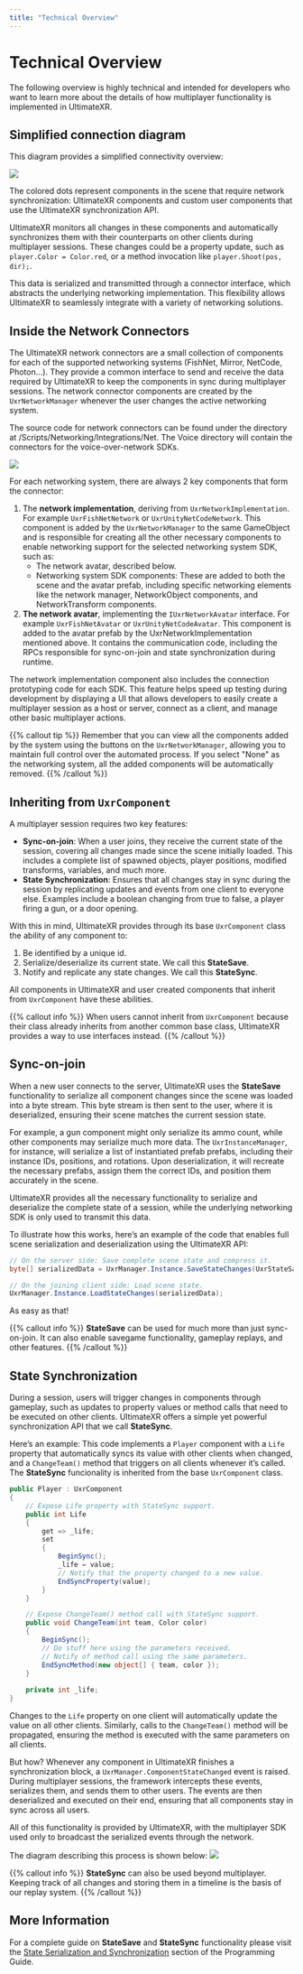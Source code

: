 ```yaml
---
title: "Technical Overview"
---
```


# Technical Overview

The following overview is highly technical and intended for developers who want to learn more about the details of how multiplayer functionality is implemented in UltimateXR.

## Simplified connection diagram

This diagram provides a simplified connectivity overview:

![](/docs/multiplayer/media/technical-overview/ConnectionDiagram.png)

The colored dots represent components in the scene that require network synchronization: UltimateXR components and custom user components that use the UltimateXR synchronization API.

UltimateXR monitors all changes in these components and automatically synchronizes them with their counterparts on other clients during multiplayer sessions. These changes could be a property update, such as `player.Color = Color.red`, or a method invocation like `player.Shoot(pos, dir);`.

This data is serialized and transmitted through a connector interface, which abstracts the underlying networking implementation. This flexibility allows UltimateXR to seamlessly integrate with a variety of networking solutions.

## Inside the Network Connectors

The UltimateXR network connectors are a small collection of components for each of the supported networking systems (FishNet, Mirror, NetCode, Photon...). They provide a common interface to send and receive the data required by UltimateXR to keep the components in sync during multiplayer sessions. The network connector components are created by the `UxrNetworkManager` whenever the user changes the active networking system.

The source code for network connectors can be found under the directory at /Scripts/Networking/Integrations/Net. The Voice directory will contain the connectors for the voice-over-network SDKs.

![](/docs/multiplayer/media/technical-overview/Connectors.png)

For each networking system, there are always 2 key components that form the connector:
1) The **network implementation**, deriving from `UxrNetworkImplementation`. For example `UxrFishNetNetwork` or `UxrUnityNetCodeNetwork`. This component is added by the `UxrNetworkManager` to the same GameObject and is responsible for creating all the other necessary components to enable networking support for the selected networking system SDK, such as:
   - The network avatar, described below.
   - Networking system SDK components: These are added to both the scene and the avatar prefab, including specific networking elements like the network manager, NetworkObject components, and NetworkTransform components.
2) **The network avatar**, implementing the `IUxrNetworkAvatar` interface. For example `UxrFishNetAvatar` or `UxrUnityNetCodeAvatar`. This component is added to the avatar prefab by the UxrNetworkImplementation mentioned above. It contains the communication code, including the RPCs responsible for sync-on-join and state synchronization during runtime.

The network implementation component also includes the connection prototyping code for each SDK. This feature helps speed up testing during development by displaying a UI that allows developers to easily create a multiplayer session as a host or server, connect as a client, and manage other basic multiplayer actions.

{{% callout tip %}}
Remember that you can view all the components added by the system using the buttons on the `UxrNetworkManager`, allowing you to maintain full control over the automated process. If you select "None" as the networking system, all the added components will be automatically removed.
{{% /callout %}}

## Inheriting from `UxrComponent`

A multiplayer session requires two key features:

- **Sync-on-join**: When a user joins, they receive the current state of the session, covering all changes made since the scene initially loaded. This includes a complete list of spawned objects, player positions, modified transforms, variables, and much more.
- **State Synchronization**: Ensures that all changes stay in sync during the session by replicating updates and events from one client to everyone else. Examples include a boolean changing from true to false, a player firing a gun, or a door opening.

With this in mind, UltimateXR provides through its base `UxrComponent` class the ability of any component to:

1) Be identified by a unique id.
2) Serialize/deserialize its current state. We call this **StateSave**.
3) Notify and replicate any state changes. We call this **StateSync**.

All components in UltimateXR and user created components that inherit from `UxrComponent` have these abilities.

{{% callout info %}}
When users cannot inherit from `UxrComponent` because their class already inherits from another common base class, UltimateXR provides a way to use interfaces instead.
{{% /callout %}}

## Sync-on-join

When a new user connects to the server, UltimateXR uses the **StateSave** functionality to serialize all component changes since the scene was loaded into a byte stream. This byte stream is then sent to the user, where it is deserialized, ensuring their scene matches the current session state.

For example, a gun component might only serialize its ammo count, while other components may serialize much more data. The `UxrInstanceManager`, for instance, will serialize a list of instantiated prefab prefabs, including their instance IDs, positions, and rotations. Upon deserialization, it will recreate the necessary prefabs, assign them the correct IDs, and position them accurately in the scene.

UltimateXR provides all the necessary functionality to serialize and deserialize the complete state of a session, while the underlying networking SDK is only used to transmit this data.

To illustrate how this works, here’s an example of the code that enables full scene serialization and deserialization using the UltimateXR API:

```c#
// On the server side: Save complete scene state and compress it.
byte[] serializedData = UxrManager.Instance.SaveStateChanges(UxrStateSaveLevel.Complete, UxrSerializationFormat.BinaryGzip);

// On the joining client side: Load scene state.
UxrManager.Instance.LoadStateChanges(serializedData);
```

As easy as that!

{{% callout info %}}
**StateSave** can be used for much more than just sync-on-join. It can also enable savegame functionality, gameplay replays, and other features.
{{% /callout %}}

## State Synchronization

During a session, users will trigger changes in components through gameplay, such as updates to property values or method calls that need to be executed on other clients. UltimateXR offers a simple yet powerful synchronization API that we call **StateSync**.

Here’s an example: This code implements a `Player` component with a `Life` property that automatically syncs its value with other clients when changed, and a `ChangeTeam()` method that triggers on all clients whenever it’s called. The **StateSync** funcionality is inherited from the base `UxrComponent` class.

```c#
public Player : UxrComponent
{
    // Expose Life property with StateSync support.
    public int Life
    {
        get => _life;
        set
        {
            BeginSync();
            _life = value;
            // Notify that the property changed to a new value.
            EndSyncProperty(value);
        }
    }

    // Expose ChangeTeam() method call with StateSync support.
    public void ChangeTeam(int team, Color color)
    {
        BeginSync();
        // Do stuff here using the parameters received.		
        // Notify of method call using the same parameters.
        EndSyncMethod(new object[] { team, color });
    }
	
    private int _life;
}
```

Changes to the `Life` property on one client will automatically update the value on all other clients. Similarly, calls to the `ChangeTeam()` method will be propagated, ensuring the method is executed with the same parameters on all clients.

But how? Whenever any component in UltimateXR finishes a synchronization block, a `UxrManager.ComponentStateChanged` event is raised. During multiplayer sessions, the framework intercepts these events, serializes them, and sends them to other users. The events are then deserialized and executed on their end, ensuring that all components stay in sync across all users.

All of this functionality is provided by UltimateXR, with the multiplayer SDK used only to broadcast the serialized events through the network.

The diagram describing this process is shown below:
![](/docs/programming-guide/media/StateSyncDiagram.png)

{{% callout info %}}
**StateSync** can also be used beyond multiplayer. Keeping track of all changes and storing them in a timeline is the basis of our replay system.
{{% /callout %}}

## More Information

For a complete guide on **StateSave** and **StateSync** functionality please visit the [State Serialization and Synchronization](/docs/programming-guide/state-serialization-and-synchronization-introduction) section of the Programming Guide.
